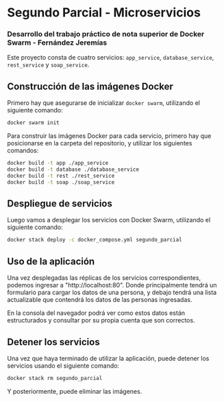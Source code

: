 # Segundo Parcial - Microservicios

### Desarrollo del trabajo práctico de nota superior de Docker Swarm - Fernández Jeremías

Este proyecto consta de cuatro servicios: `app_service`, `database_service`, `rest_service` y `soap_service`.

## Construcción de las imágenes Docker

Primero hay que asegurarse de inicializar `docker swarm`, utilizando el siguiente comando:

```bash
docker swarm init
```

Para construir las imágenes Docker para cada servicio, primero hay que posicionarse en la carpeta del repositorio, y utilizar los siguientes comandos:

```bash
docker build -t app ./app_service
docker build -t database ./database_service
docker build -t rest ./rest_service
docker build -t soap ./soap_service
```
## Despliegue de servicios

Luego vamos a desplegar los servicios con Docker Swarm, utilizando el siguiente comando:

```bash
docker stack deploy -c docker_compose.yml segundo_parcial
```

## Uso de la aplicación

Una vez desplegadas las réplicas de los servicios correspondientes, podemos ingresar a "http://localhost:80".
Donde principalmente tendrá un formulario para cargar los datos de una persona, y debajo tendrá una lista actualizable que contendrá los datos de las personas ingresadas.

En la consola del navegador podrá ver como estos datos están estructurados y consultar por su propia cuenta que son correctos.

## Detener los servicios

Una vez que haya terminado de utilizar la aplicación, puede detener los servicios usando el siguiente comando:

```bash
docker stack rm segundo_parcial
```

Y posteriormente, puede eliminar las imágenes.